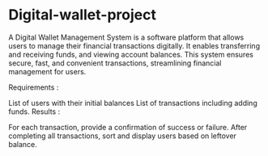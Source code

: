 # Digital-wallet-project
A Digital Wallet Management System is a software platform that allows users to manage their financial transactions digitally. It enables transferring and receiving funds, and viewing account balances. This system ensures secure, fast, and convenient transactions, streamlining financial management for users.

Requirements :

List of users with their initial balances
List of transactions including adding funds.
Results :

For each transaction, provide a confirmation of success or failure.
After completing all transactions, sort and display users based on leftover balance.
